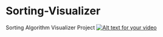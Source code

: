 # Sorting-Visualizer
Sorting Algorithm Visualizer Project
[![Alt text for your video](doc/gifName.gif)](https://www.youtube.com/watch?v=QTQDB-6qthQ&t)
